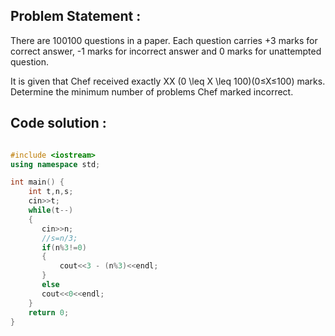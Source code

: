 ## Problem Statement :

There are 100100 questions in a paper. 
Each question carries +3 marks for correct answer, -1 marks for incorrect answer and 0 marks for unattempted question.

It is given that Chef received exactly XX (0 \leq X \leq 100)(0≤X≤100) marks. Determine the minimum number of problems Chef marked incorrect.


## Code solution :

```cpp

#include <iostream>
using namespace std;

int main() {
	int t,n,s;
	cin>>t;
	while(t--)
	{
	   cin>>n;
	   //s=n/3;
	   if(n%3!=0)
	   {
	       cout<<3 - (n%3)<<endl;
	   }
	   else
	   cout<<0<<endl;
	}
	return 0;
}

```

